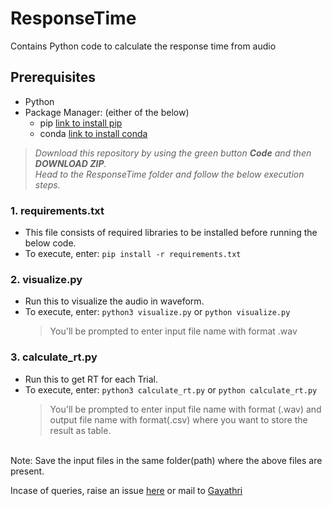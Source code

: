 # ResponseTime
Contains Python code to calculate the response time from audio 

## Prerequisites
  * Python
  * Package Manager: (either of the below)
    * pip [link to install pip](https://pip.pypa.io/en/stable/installing/)
    * conda [link to install conda](https://docs.conda.io/projects/conda/en/latest/user-guide/install/)
   
> _Download this repository by using the green button **Code** and then **DOWNLOAD ZIP**.  
 Head to the ResponseTime folder and follow the below execution steps._

### 1. requirements.txt
   * This file consists of required libraries to be installed before running the below code.
   * To execute,
        enter: ```pip install -r requirements.txt``` 
        
### 2. visualize.py
   * Run this to visualize the audio in waveform.
   * To execute,
        enter: ```python3 visualize.py``` or ```python visualize.py```
        <br />
     > You'll be prompted to enter input file name with format .wav

### 3. calculate_rt.py
   * Run this to get RT for each Trial.
   * To execute,
         enter: ```python3 calculate_rt.py``` or ```python calculate_rt.py```
         <br />
     > You'll be prompted to enter input file name with format (.wav) and output file name with format(.csv) where you want to store the result as table.

<br />
Note: Save the input files in the same folder(path) where the above files are present.

Incase of queries, raise an issue [here](https://github.com/gayu28/ResponseTime/issues) or mail to [Gayathri](srigayathri2812@gmail.com)

